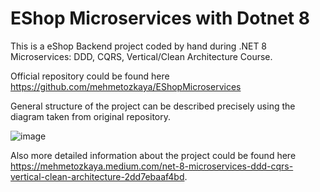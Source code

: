 # EShop Microservices with Dotnet 8
This is a eShop Backend project coded by hand during .NET 8 Microservices: DDD, CQRS, Vertical/Clean Architecture Course.

Official repository could be found here https://github.com/mehmetozkaya/EShopMicroservices

General structure of the project can be described precisely using the diagram taken from original repository.

![image](https://github.com/user-attachments/assets/6ed88135-fb42-4fcb-95f0-408c9eaf0bd6)

Also more detailed information about the project could be found here https://mehmetozkaya.medium.com/net-8-microservices-ddd-cqrs-vertical-clean-architecture-2dd7ebaaf4bd.

